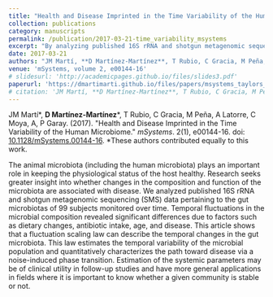 ```yaml
---
title: "Health and Disease Imprinted in the Time Variability of the Human Microbiome"
collection: publications
category: manuscripts
permalink: /publication/2017-03-21-time_variability_msystems
excerpt: "By analyzing published 16S rRNA and shotgun metagenomic sequencing data over time, this study developed a fluctuation scaling law to describe temporal changes and quantify the path toward disease in the gut microbiota."
date: 2017-03-21
authors: "JM Martí, **D Martínez-Martínez**, T Rubio, C Gracia, M Peña, A Latorre, C Moya, A, P Garay"
venue: 'mSystems, volume 2, e00144-16'
# slidesurl: 'http://academicpages.github.io/files/slides3.pdf'
paperurl: 'https://dmartimarti.github.io/files/papers/msystems_taylors_law_2017.pdf'
# citation: 'JM Martí, **D Martínez-Martínez**, T Rubio, C Gracia, M Peña, A Latorre, C Moya, A, P Garay. (2017). &quot;Health and Disease Imprinted in the Time Variability of the Human Microbiome.&quot; <i>mSystems</i>. 2(1), e00144-16.'
---
```


JM Martí\*, **D Martínez-Martínez**\*, T Rubio, C Gracia, M Peña, A Latorre, C Moya, A, P Garay. (2017). "Health and Disease Imprinted in the Time Variability of the Human Microbiome." *mSystems*. 2(1), e00144-16. doi: [10.1128/mSystems.00144-16](https://doi.org/10.1128/mSystems.00144-16). \*These authors contributed equally to this work.

The animal microbiota (including the human microbiota) plays an important role in keeping the physiological status of the host healthy. Research seeks greater insight into whether changes in the composition and function of the microbiota are associated with disease. We analyzed published 16S rRNA and shotgun metagenomic sequencing (SMS) data pertaining to the gut microbiotas of 99 subjects monitored over time. Temporal fluctuations in the microbial composition revealed significant differences due to factors such as dietary changes, antibiotic intake, age, and disease. This article shows that a fluctuation scaling law can describe the temporal changes in the gut microbiota. This law estimates the temporal variability of the microbial population and quantitatively characterizes the path toward disease via a noise-induced phase transition. Estimation of the systemic parameters may be of clinical utility in follow-up studies and have more general applications in fields where it is important to know whether a given community is stable or not.